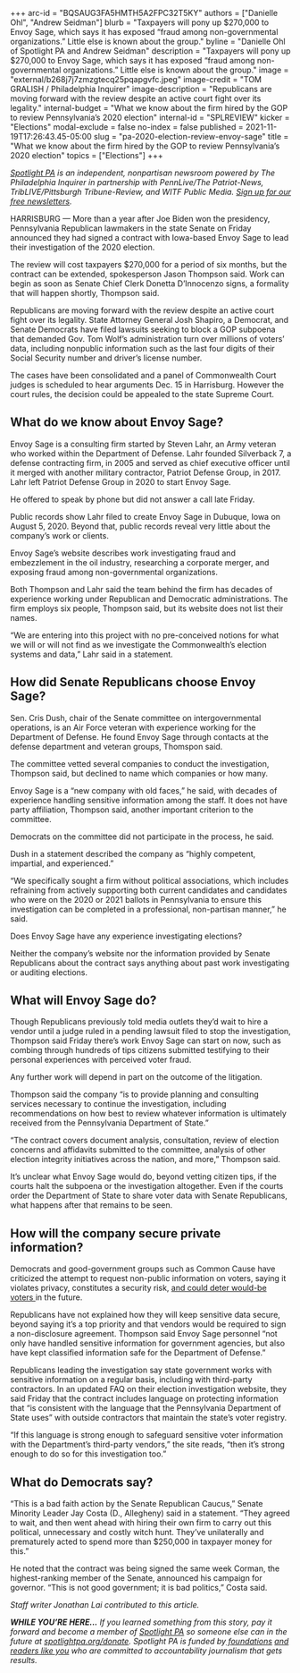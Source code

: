 +++
arc-id = "BQSAUG3FA5HMTH5A2FPC32T5KY"
authors = ["Danielle Ohl", "Andrew Seidman"]
blurb = "Taxpayers will pony up $270,000 to Envoy Sage, which says it has exposed “fraud among non-governmental organizations.” Little else is known about the group."
byline = "Danielle Ohl of Spotlight PA and Andrew Seidman"
description = "Taxpayers will pony up $270,000 to Envoy Sage, which says it has exposed “fraud among non-governmental organizations.” Little else is known about the group."
image = "external/b268j7j7zmzgtecq25pqapgvfc.jpeg"
image-credit = "TOM GRALISH / Philadelphia Inquirer"
image-description = "Republicans are moving forward with the review despite an active court fight over its legality."
internal-budget = "What we know about the firm hired by the GOP to review Pennsylvania’s 2020 election"
internal-id = "SPLREVIEW"
kicker = "Elections"
modal-exclude = false
no-index = false
published = 2021-11-19T17:26:43.45-05:00
slug = "pa-2020-election-review-envoy-sage"
title = "What we know about the firm hired by the GOP to review Pennsylvania’s 2020 election"
topics = ["Elections"]
+++

<a href="https://www.spotlightpa.org/"><i>Spotlight PA</i></a><i> is an independent, nonpartisan newsroom powered by The Philadelphia Inquirer in partnership with PennLive/The Patriot-News, TribLIVE/Pittsburgh Tribune-Review, and WITF Public Media. </i><a href="https://www.spotlightpa.org/newsletters"><i>Sign up for our free newsletters</i></a><i>.</i>

HARRISBURG — More than a year after Joe Biden won the presidency, Pennsylvania Republican lawmakers in the state Senate on Friday announced they had signed a contract with Iowa-based Envoy Sage to lead their investigation of the 2020 election.

The review will cost taxpayers $270,000 for a period of six months, but the contract can be extended, spokesperson Jason Thompson said. Work can begin as soon as Senate Chief Clerk Donetta D’Innocenzo signs, a formality that will happen shortly, Thompson said.

Republicans are moving forward with the review despite an active court fight over its legality. State Attorney General Josh Shapiro, a Democrat, and Senate Democrats have filed lawsuits seeking to block a GOP subpoena that demanded Gov. Tom Wolf’s administration turn over millions of voters’ data, including nonpublic information such as the last four digits of their Social Security number and driver’s license number.

The cases have been consolidated and a panel of Commonwealth Court judges is scheduled to hear arguments Dec. 15 in Harrisburg. However the court rules, the decision could be appealed to the state Supreme Court.

<script src="https://www.spotlightpa.org/embed.js" async></script><div data-spl-embed-version="1" data-spl-src="https://www.spotlightpa.org/embeds/newsletter/"></div>

## What do we know about Envoy Sage?

Envoy Sage is a consulting firm started by Steven Lahr, an Army veteran who worked within the Department of Defense. Lahr founded Silverback 7, a defense contracting firm, in 2005 and served as chief executive officer until it merged with another military contractor, Patriot Defense Group, in 2017. Lahr left Patriot Defense Group in 2020 to start Envoy Sage.

He offered to speak by phone but did not answer a call late Friday.

Public records show Lahr filed to create Envoy Sage in Dubuque, Iowa on August 5, 2020. Beyond that, public records reveal very little about the company’s work or clients.

Envoy Sage’s website describes work investigating fraud and embezzlement in the oil industry, researching a corporate merger, and exposing fraud among non-governmental organizations.

Both Thompson and Lahr said the team behind the firm has decades of experience working under Republican and Democratic administrations. The firm employs six people, Thompson said, but its website does not list their names.

“We are entering into this project with no pre-conceived notions for what we will or will not find as we investigate the Commonwealth’s election systems and data,” Lahr said in a statement.

## How did Senate Republicans choose Envoy Sage?

Sen. Cris Dush, chair of the Senate committee on intergovernmental operations, is an Air Force veteran with experience working for the Department of Defense. He found Envoy Sage through contacts at the defense department and veteran groups, Thomspon said.

The committee vetted several companies to conduct the investigation, Thompson said, but declined to name which companies or how many.

Envoy Sage is a “new company with old faces,” he said, with decades of experience handling sensitive information among the staff. It does not have party affiliation, Thompson said, another important criterion to the committee.

Democrats on the committee did not participate in the process, he said.

Dush in a statement described the company as “highly competent, impartial, and experienced.”

“We specifically sought a firm without political associations, which includes refraining from actively supporting both current candidates and candidates who were on the 2020 or 2021 ballots in Pennsylvania to ensure this investigation can be completed in a professional, non-partisan manner,” he said.

Does Envoy Sage have any experience investigating elections?

Neither the company’s website nor the information provided by Senate Republicans about the contract says anything about past work investigating or auditing elections.

## What will Envoy Sage do?

Though Republicans previously told media outlets they’d wait to hire a vendor until a judge ruled in a pending lawsuit filed to stop the investigation, Thompson said Friday there’s work Envoy Sage can start on now, such as combing through hundreds of tips citizens submitted testifying to their personal experiences with perceived voter fraud.

Any further work will depend in part on the outcome of the litigation.

Thompson said the company “is to provide planning and consulting services necessary to continue the investigation, including recommendations on how best to review whatever information is ultimately received from the Pennsylvania Department of State.”

“The contract covers document analysis, consultation, review of election concerns and affidavits submitted to the committee, analysis of other election integrity initiatives across the nation, and more,” Thompson said.

It’s unclear what Envoy Sage would do, beyond vetting citizen tips, if the courts halt the subpoena or the investigation altogether. Even if the courts order the Department of State to share voter data with Senate Republicans, what happens after that remains to be seen.

## How will the company secure private information?

Democrats and good-government groups such as Common Cause have criticized the attempt to request non-public information on voters, saying it violates privacy, constitutes a security risk, <a href="https://www.inquirer.com/news/pennsylvania-republicans-subpoena-privacy-election-20211017.html">and could deter would-be voters </a>in the future.

Republicans have not explained how they will keep sensitive data secure, beyond saying it’s a top priority and that vendors would be required to sign a non-disclosure agreement. Thompson said Envoy Sage personnel “not only have handled sensitive information for government agencies, but also have kept classified information safe for the Department of Defense.”

<script src="https://www.spotlightpa.org/embed.js" async></script><div data-spl-embed-version="1" data-spl-src="https://www.spotlightpa.org/embeds/donate/?eyebrow_text=SUPPORT%20SPOTLIGHT%20PA&cta_text=YES%2C%20DOUBLE%20MY%20GIFT&teaser_text=Support%20Spotlight%20PA's%20vital%20investigative%20journalism%20for%20Pennsylvania%20and%20for%20a%20limited%20time%2C%20all%20gifts%20will%20be%20DOUBLED."></div>

Republicans leading the investigation say state government works with sensitive information on a regular basis, including with third-party contractors. In an updated FAQ on their election investigation website, they said Friday that the contract includes language on protecting information that “is consistent with the language that the Pennsylvania Department of State uses” with outside contractors that maintain the state’s voter registry.

“If this language is strong enough to safeguard sensitive voter information with the Department’s third-party vendors,” the site reads, “then it’s strong enough to do so for this investigation too.”

## What do Democrats say?

“This is a bad faith action by the Senate Republican Caucus,” Senate Minority Leader Jay Costa (D., Allegheny) said in a statement. “They agreed to wait, and then went ahead with hiring their own firm to carry out this political, unnecessary and costly witch hunt. They’ve unilaterally and prematurely acted to spend more than $250,000 in taxpayer money for this.”

He noted that the contract was being signed the same week Corman, the highest-ranking member of the Senate, announced his campaign for governor. “This is not good government; it is bad politics,” Costa said.

<i>Staff writer Jonathan Lai contributed to this article.</i>

<i><b>WHILE YOU’RE HERE...</b></i><i> If you learned something from this story, pay it forward and become a member of </i><a href="https://www.spotlightpa.org/"><i>Spotlight PA</i></a><i> so someone else can in the future at </i><a href="http://spotlightpa.org/donate"><i>spotlightpa.org/donate</i></a><i>. Spotlight PA is funded by</i><a href="https://www.spotlightpa.org/support"><i> foundations</i></a><i> </i><a href="https://www.spotlightpa.org/support"><i>and readers like you</i></a><i> who are committed to accountability journalism that gets results.</i>
